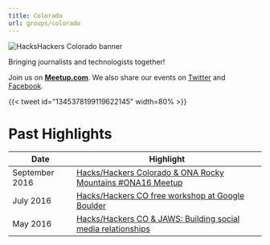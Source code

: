 ```yaml
---
title: Colorado
url: groups/colorado
---
```


![HacksHackers Colorado banner](https://pbs.twimg.com/profile_banners/275115772/1433981369/1500x500)

Bringing journalists and technologists together!

Join us on **[Meetup.com](https://www.meetup.com/hackshackersco/)**. We also share our events on [Twitter](https://twitter.com/HacksHackersCO) and [Facebook](https://www.facebook.com/HacksHackersCO/).

{{< tweet id="1345378199119622145" width=80% >}}

# Past Highlights

| **Date**  | **Highlight** |  
|-----------|---------------|  
| September 2016 | [Hacks/Hackers Colorado & ONA Rocky Mountains #ONA16 Meetup](https://www.meetup.com/hackshackersco/events/230700183/) |
| July 2016 | [Hacks/Hackers CO free workshop at Google Boulder](https://www.meetup.com/hackshackersco/events/231279927/) |   
| May 2016 | [Hacks/Hackers CO & JAWS: Building social media relationships](https://www.meetup.com/hackshackersco/events/230726264/) |
